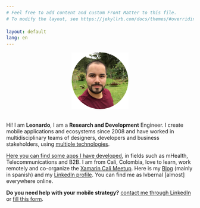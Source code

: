 ```yaml
---
# Feel free to add content and custom Front Matter to this file.
# To modify the layout, see https://jekyllrb.com/docs/themes/#overriding-theme-defaults

layout: default
lang: en
---
```


<center>
    <img src="/images/profile.png" height="152" />
    <br/><br/>
</center>

Hi! I am __Leonardo__, I am a __Research and Development__ Engineer. I create mobile applications and ecosystems since 2008 and have worked in multidisciplinary teams of designers, developers and business stakeholders, using [multiple technologies](/tech).

[Here you can find some apps I have developed](/apps), in fields such as mHealth, Telecommunications and B2B. I am from Cali, Colombia, love to learn, work remotely and co-organize the [Xamarin Cali Meetup](https://www.meetup.com/Xamarin-Cali/). Here is my [Blog](https://blog.lvbernal.com/) (mainly in spanish) and my [LinkedIn profile](https://www.linkedin.com/in/lvbernal/). You can find me as lvbernal [almost] everywhere online.

__Do you need help with your mobile strategy?__ [contact me through LinkedIn](https://www.linkedin.com/in/lvbernal/) or [fill this form](https://goo.gl/forms/TxQgrcByjhA469of2).
